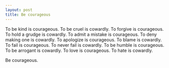 ```yaml
---
layout: post
title: Be courageous
---
```


To be kind is courageous. To be cruel is cowardly. To forgive is courageous. To hold a grudge is cowardly. To admit a mistake is courageous. To deny making one is cowardly. To apologize is courageous. To blame is cowardly. To fail is courageous. To never fail is cowardly. To be humble is courageous. To be arrogant is cowardly. To love is courageous. To hate is cowardly.

Be courageous.
